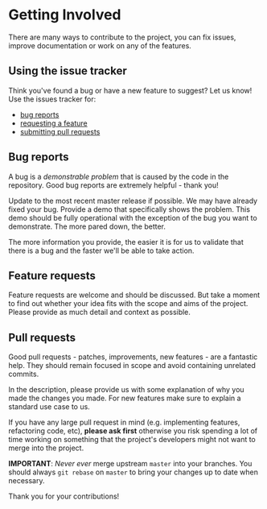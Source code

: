 # Getting Involved

There are many ways to contribute to the project, you can fix issues, improve
documentation or work on any of the features.

## Using the issue tracker

Think you've found a bug or have a new feature to suggest? Let us know! Use the
issues tracker for:

* [bug reports](#bug-reports)
* [requesting a feature](#feature-requests)
* [submitting pull requests](#pull-requests)

## Bug reports

A bug is a _demonstrable problem_ that is caused by the code in the repository.
Good bug reports are extremely helpful - thank you!

Update to the most recent master release if possible. We may have already fixed
your bug. Provide a demo that specifically shows the problem. This demo should be
fully operational with the exception of the bug you want to demonstrate. The more
pared down, the better.

The more information you provide, the easier it is for us to validate that there
is a bug and the faster we'll be able to take action.

## Feature requests

Feature requests are welcome and should be discussed. But take a moment to find
out whether your idea fits with the scope and aims of the project. Please provide
as much detail and context as possible.

## Pull requests

Good pull requests - patches, improvements, new features - are a fantastic help.
They should remain focused in scope and avoid containing unrelated commits.

In the description, please provide us with some explanation of why you made the
changes you made. For new features make sure to explain a standard use case to us.

If you have any large pull request in mind (e.g. implementing features,
refactoring code, etc), **please ask first** otherwise you risk spending a lot of
time working on something that the project's developers might not want to merge
into the project.

**IMPORTANT**: _Never ever_ merge upstream `master` into your branches. You
should always `git rebase` on `master` to bring your changes up to date when
necessary.


Thank you for your contributions!
